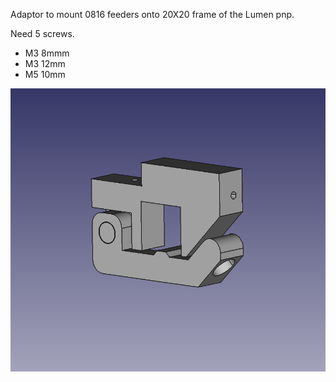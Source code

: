 Adaptor to mount 0816 feeders onto 20X20 frame of the Lumen pnp.

Need 5 screws.
* M3 8mmm
* M3 12mm
* M5 10mm

![alt text](https://github.com/noeldum/random-pickandplacing-stuff/blob/main/0816-feeders/picture_20x20_adaptor.png)
